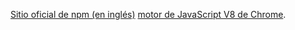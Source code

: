 [Sitio oficial de npm (en inglés)](https://www.npmjs.com/)
[motor de JavaScript V8 de Chrome](https://developers.google.com/v8/).
